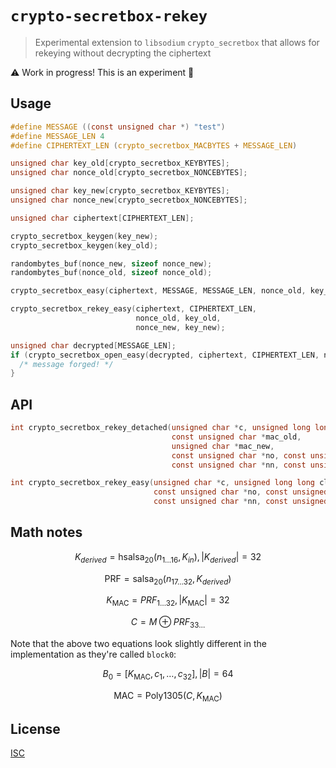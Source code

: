 # `crypto-secretbox-rekey`

> Experimental extension to `libsodium` `crypto_secretbox` that allows for rekeying without decrypting the ciphertext

:warning: Work in progress! This is an experiment :construction:

## Usage

```c
#define MESSAGE ((const unsigned char *) "test")
#define MESSAGE_LEN 4
#define CIPHERTEXT_LEN (crypto_secretbox_MACBYTES + MESSAGE_LEN)

unsigned char key_old[crypto_secretbox_KEYBYTES];
unsigned char nonce_old[crypto_secretbox_NONCEBYTES];

unsigned char key_new[crypto_secretbox_KEYBYTES];
unsigned char nonce_new[crypto_secretbox_NONCEBYTES];

unsigned char ciphertext[CIPHERTEXT_LEN];

crypto_secretbox_keygen(key_new);
crypto_secretbox_keygen(key_old);

randombytes_buf(nonce_new, sizeof nonce_new);
randombytes_buf(nonce_old, sizeof nonce_old);

crypto_secretbox_easy(ciphertext, MESSAGE, MESSAGE_LEN, nonce_old, key_old);

crypto_secretbox_rekey_easy(ciphertext, CIPHERTEXT_LEN,
                            nonce_old, key_old,
                            nonce_new, key_new);

unsigned char decrypted[MESSAGE_LEN];
if (crypto_secretbox_open_easy(decrypted, ciphertext, CIPHERTEXT_LEN, nonce_new, key_new) != 0) {
  /* message forged! */
}
```

## API

```c
int crypto_secretbox_rekey_detached(unsigned char *c, unsigned long long clen,
                                    const unsigned char *mac_old,
                                    unsigned char *mac_new,
                                    const unsigned char *no, const unsigned char *ko,
                                    const unsigned char *nn, const unsigned char *kn);
```

```c
int crypto_secretbox_rekey_easy(unsigned char *c, unsigned long long clen,
                                const unsigned char *no, const unsigned char *ko,
                                const unsigned char *nn, const unsigned char *kn);
```

## Math notes

$$K_{derived} = \mathrm{hsalsa}_{20}(n_{1\dots16}, K_{in}), |K_{derived}| = 32$$

$$\mathrm{PRF} = \mathrm{salsa}_{20}(n_{17\dots32},K_{derived})$$

$$K_{\mathrm{MAC}} = PRF_{1\dots32}, |K_{\mathrm{MAC}}| = 32$$

$$C = M \oplus PRF_{33\dots}$$

Note that the above two equations look slightly different in the implementation
as they're called `block0`:

$$B_0 = [K_{\mathrm{MAC}},c_1,\dots,c_{32}], |B| = 64$$

$$\mathrm{MAC} = \mathrm{Poly1305}(C, K_{\mathrm{MAC}})$$

## License

[ISC](LICENSE)

